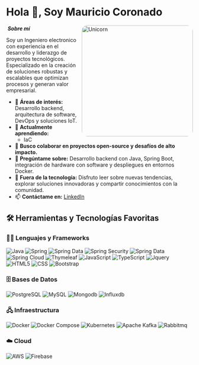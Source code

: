 # Hola 👋, Soy Mauricio Coronado

<img align="right" width=300px alt="Unicorn" src="https://media.giphy.com/media/v1.Y2lkPTc5MGI3NjExaDZxZGt6bnZuOGxmcjd3YmlqOG42ZjRoNWw3c2Q3MWxnYnJqaXY4cSZlcD12MV9pbnRlcm5hbF9naWZfYnlfaWQmY3Q9Zw/qgQUggAC3Pfv687qPC/giphy.gif" style="border-radius: 15px;" />

&nbsp;***Sobre mí***

Soy un Ingeniero electronico con experiencia en el desarrollo y liderazgo de proyectos tecnológicos. Especializado en la creación de soluciones robustas y escalables que optimizan procesos y generan valor empresarial.

- 🚀 **Áreas de interés:** Desarrollo backend, arquitectura de software, DevOps y soluciones IoT.
- 🌱 **Actualmente aprendiendo:**
  - IaC
- 👯 **Busco colaborar en proyectos open-source y desafíos de alto impacto.**
- 💬 **Pregúntame sobre:** Desarrollo backend con Java, Spring Boot, integración de hardware con software y despliegues en entornos Docker.
- 🎨 **Fuera de la tecnología:** Disfruto leer sobre nuevas tendencias, explorar soluciones innovadoras y compartir conocimientos con la comunidad.
- 📫 **Contáctame en:** [LinkedIn](https://www.linkedin.com/in/mauriciocoronado08) 

## 🛠️ Herramientas y Tecnologías Favoritas

### 👨‍💻 Lenguajes y Frameworks
<p>
    <img alt="Java" src="https://img.shields.io/badge/Java-%23FF0000.svg?logo=java&logoColor=f5f5f5">
    <img alt="Spring" src="https://img.shields.io/badge/Spring-%236DB33F.svg?logo=spring&logoColor=white">
    <img alt="Spring Data" src="https://img.shields.io/badge/Spring%20Boot-%236DB33F.svg?logo=springboot&logoColor=white">
    <img alt="Spring Security" src="https://img.shields.io/badge/Spring%20Security-%236DB33F.svg?logo=springsecurity&logoColor=white">
    <img alt="Spring Data" src="https://img.shields.io/badge/Spring%20Data-%236DB33F.svg?logo=spring&logoColor=white">
    <img alt="Spring Cloud" src="https://img.shields.io/badge/Spring%20Cloud-%236DB33F.svg?logo=spring&logoColor=white">
    <img alt="Thymeleaf" src="https://img.shields.io/badge/Thymeleaf-%236DB33F.svg?logo=thymeleaf&logoColor=white">
    <img alt="JavaScript" src="https://img.shields.io/badge/JavaScript-%23F7DF1E.svg?logo=javascript&logoColor=black">
    <img alt="TypeScript" src="https://img.shields.io/badge/TypeScript-%23007ACC.svg?logo=typescript&logoColor=white">
    <img alt="Jquery" src="https://img.shields.io/badge/Jquery-%230769AD.svg?logo=jquery&logoColor=white">
    <img alt="HTML5" src="https://img.shields.io/badge/HTML5-%23E44D26.svg?logo=html5&logoColor=white">
    <img alt="CSS" src="https://img.shields.io/badge/CSS-%23663399.svg?logo=css&logoColor=white">
    <img alt="Bootstrap" src="https://img.shields.io/badge/Bootstrap-%23663399.svg?logo=bootstrap&logoColor=white">

</p>

### 🗄️ Bases de Datos
<p>
    <img alt="PostgreSQL" src="https://img.shields.io/badge/PostgreSQL-%23336791.svg?logo=postgresql&logoColor=white">
    <img alt="MySQL" src="https://img.shields.io/badge/MySQL-%2300f.svg?logo=mysql&logoColor=white">
    <img alt="Mongodb" src="https://img.shields.io/badge/Mongodb-00E661?logo=mongodb&logoColor=000000">
    <img alt="Influxdb" src="https://img.shields.io/badge/Influxdb-%23020A47.svg?logo=influxdb&logoColor=white">
</p>

### 🖧 Infraestructura
<p>
    <img alt="Docker" src="https://img.shields.io/badge/Docker-%231D63ED.svg?logo=docker&logoColor=white">
    <img alt="Docker Compose" src="https://img.shields.io/badge/Docker%20Compose-%231D63ED.svg?logo=docker&logoColor=white">    
    <img alt="Kubernetes" src="https://img.shields.io/badge/Kubernetes-%23316CE6.svg?logo=kubernetes&logoColor=white">
    <img alt="Apache Kafka" src="https://img.shields.io/badge/Apache Kafka-%23221E1F.svg?logo=apachekafka&logoColor=white">
    <img alt="Rabbitmq" src="https://img.shields.io/badge/RabbitMQ-%23EA6421.svg?logo=rabbitmq&logoColor=white">
</p>

### ☁️ Cloud
<p>
    <img alt="AWS" src="https://img.shields.io/badge/AWS-%23141F2E.svg?logo=amazonwebservices&logoColor=white">
    <img alt="Firebase" src="https://img.shields.io/badge/Firebase-%23FFCA28.svg?logo=firebase&logoColor=white">
</p>
